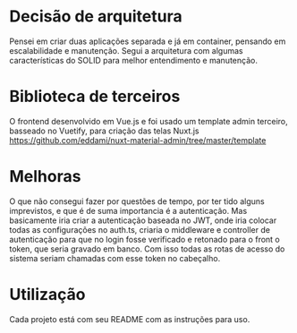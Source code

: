 # Decisão de arquitetura

Pensei em criar duas aplicações separada e já em container, pensando em escalabilidade e manutenção. Segui a arquitetura com algumas características do SOLID para melhor entendimento e manutenção.

# Biblioteca de terceiros

O frontend desenvolvido em Vue.js e foi usado um template admin terceiro, basseado no Vuetify, para criação das telas Nuxt.js https://github.com/eddami/nuxt-material-admin/tree/master/template

# Melhoras

O que não consegui fazer por questões de tempo, por ter tido alguns imprevistos, e que é de suma importancia é a autenticação. Mas basicamente iria criar a autenticação baseada no JWT, onde iria colocar todas as configurações no auth.ts, criaria o middleware e controller de autenticação para que no login fosse verificado e retonado para o front o token, que seria gravado em banco. Com isso todas as rotas de acesso do sistema seriam chamadas com esse token no cabeçalho.


# Utilização

Cada projeto está com seu README com as instruções para uso.